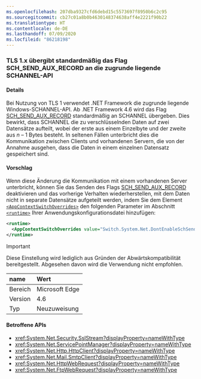 ```yaml
---
ms.openlocfilehash: 207dba9327cfd6debd15c5573697f8950b6c2c95
ms.sourcegitcommit: cb27c01a8b0b4630148374638aff4e2221f90b22
ms.translationtype: HT
ms.contentlocale: de-DE
ms.lasthandoff: 07/09/2020
ms.locfileid: "86218198"
---
```

### <a name="tls-1x-by-default-passes-the-sch_send_aux_record-flag-to-the-underlying-schannel-api"></a>TLS 1.x übergibt standardmäßig das Flag SCH_SEND_AUX_RECORD an die zugrunde liegende SCHANNEL-API

#### <a name="details"></a>Details

Bei Nutzung von TLS 1 verwendet .NET Framework die zugrunde liegende Windows-SCHANNEL-API. Ab .NET Framework 4.6 wird das Flag [SCH_SEND_AUX_RECORD](https://docs.microsoft.com/windows/win32/api/schannel/ns-schannel-schannel_cred) standardmäßig an SCHANNEL übergeben. Dies bewirkt, dass SCHANNEL die zu verschlüsselnden Daten auf zwei Datensätze aufteilt, wobei der erste aus einem Einzelbyte und der zweite aus <em>n</em> – 1 Bytes besteht. In seltenen Fällen unterbricht dies die Kommunikation zwischen Clients und vorhandenen Servern, die von der Annahme ausgehen, dass die Daten in einem einzelnen Datensatz gespeichert sind.

#### <a name="suggestion"></a>Vorschlag

Wenn diese Änderung die Kommunikation mit einem vorhandenen Server unterbricht, können Sie das Senden des Flags [SCH_SEND_AUX_RECORD](https://docs.microsoft.com/windows/win32/api/schannel/ns-schannel-schannel_cred) deaktivieren und das vorherige Verhalten wiederherstellen, mit dem Daten nicht in separate Datensätze aufgeteilt werden, indem Sie dem Element [`<AppContextSwitchOverrides>`](~/docs/framework/configure-apps/file-schema/runtime/appcontextswitchoverrides-element.md) den folgenden Parameter im Abschnitt [`<runtime>`](~/docs/framework/configure-apps/file-schema/runtime/runtime-element.md) Ihrer Anwendungskonfigurationsdatei hinzufügen:

```xml
<runtime>
  <AppContextSwitchOverrides value="Switch.System.Net.DontEnableSchSendAuxRecord=true" />
</runtime>
```

> [!IMPORTANT]
> Diese Einstellung wird lediglich aus Gründen der Abwärtskompatibilität bereitgestellt. Abgesehen davon wird die Verwendung nicht empfohlen.

| name    | Wert       |
|:--------|:------------|
| Bereich   | Microsoft Edge        |
| Version | 4.6         |
| Typ    | Neuzuweisung |

#### <a name="affected-apis"></a>Betroffene APIs

- <xref:System.Net.Security.SslStream?displayProperty=nameWithType>
- <xref:System.Net.ServicePointManager?displayProperty=nameWithType>
- <xref:System.Net.Http.HttpClient?displayProperty=nameWithType>
- <xref:System.Net.Mail.SmtpClient?displayProperty=nameWithType>
- <xref:System.Net.HttpWebRequest?displayProperty=nameWithType>
- <xref:System.Net.FtpWebRequest?displayProperty=nameWithType>
